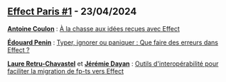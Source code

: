## [Effect Paris #1](https://www.meetup.com/fr-FR/effect-paris/events/300307442/) - 23/04/2024

[**Antoine Coulon**](https://github.com/antoine-coulon) : [À la chasse aux idées reçues avec Effect](https://antoine-coulon.github.io/restoring-the-truth-about-effect-misconceptions)


[**Édouard Penin**](https://github.com/isthatcentered) : [Typer, ignorer ou paniquer : Que faire des erreurs dans Effect ?](https://docs.google.com/presentation/d/e/2PACX-1vRknTxs9K6vs-zx9QDS585seqhhdmWNoS1pzwoAsyWXLlM-hOSHTBJhKs7NH9yvQqBu0JnpnRvnIWhP/pub?start=false&loop=false&delayms=10000#slide=id.g2cc32eacd25_0_0)

[**Laure Retru-Chavastel**](https://github.com/LaureRC) et [**Jérémie Dayan**](https://github.com/jrmdayn) : [Outils d'interopérabilité pour faciliter la migration de fp-ts vers Effect](https://inato.github.io/effect-meetup-20240423/1)
